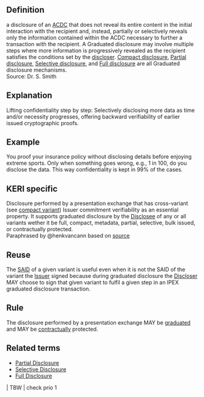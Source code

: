 ## Definition
a disclosure of an [ACDC](ACDC) that does not reveal its entire content in the initial interaction with the recipient and, instead, partially or selectively reveals only the information contained within the ACDC necessary to further a transaction with the recipient. A Graduated disclosure may involve multiple steps where more information is progressively revealed as the recipient satisfies the conditions set by the [discloser](discloser). [Compact disclosure](compact-disclosure), [Partial disclosure](partial-disclosure), [Selective disclosure](selective-disclosure), and [Full disclosure](full-disclosure) are all Graduated disclosure mechanisms.  
Source: Dr. S. Smith

## Explanation
Lifting confidentiality step by step: Selectively disclosing more data as time and/or necessity progresses, offering backward verifiability of earlier issued cryptographic proofs.

## Example 
You proof your insurance policy without disclosing details before enjoying extreme sports. Only when something goes wrong, e.g., 1 in 100, do you disclose the data. This way confidentiality is kept in 99% of the cases.

## KERI specific
Disclosure performed by a presentation exchange that has cross-variant (see [compact variant](compact-variant)) Issuer commitment verifiability as an essential property. It supports graduated disclosure by the [Disclosee](disclosee) of any or all variants wether it be full, compact, metadata, partial, selective, bulk issued, or contractually protected.  
Paraphrased by @henkvancann based on [source](https://github.com/WebOfTrust/ietf-ipex/blob/main/draft-ssmith-ipex.md#discussion)

## Reuse
The [SAID](SAID) of a given variant is useful even when it is not the SAID of the variant the [Issuer](issuer) signed because during graduated disclosure the [Discloser](discloser) MAY choose to sign that given variant to fulfil a given step in an IPEX graduated disclosure transaction. 

## Rule
The disclosure performed by a presentation exchange MAY be [graduated](graduated-disclosure) and MAY be [contractually](contractually-protected-disclosure) protected.

## Related terms
- [Partial Disclosure](https://github.com/trustoverip/acdc/wiki/partial-disclosure)
- [Selective Disclosure](https://github.com/trustoverip/acdc/wiki/selective-disclosure)
- [Full Disclosure](https://github.com/trustoverip/acdc/wiki/full-disclosure)


| TBW  | check prio 1